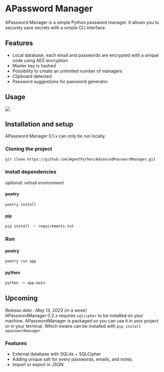 # APassword Manager

APassword Manager is a simple Python password manager. It allows you to securely save secrets with a simple CLI interface.

## Features
- Local database, each email and passwords are encrypted with a unique code using AES encryption
- Master key is hashed
- Possibility to create an unlimited number of managers
- Clipboard detected
- Password suggestions for password generator

## Usage
![](./assets/How-To-Use.svg)

## Installation and setup
APassword Manager 0.1.x can only be run locally.

### Cloning the project
``` bash
git clone https://github.com/AgentPython/AdvancedPasswordManager.git
```

### Install dependencies
*optional: virtual environment*

#### poetry

```bash
poetry install
```

#### pip
```bash
pip install -r requirements.txt
```

### Run
#### poetry
``` bash
poetry run app
```

#### python
``` bash
python -m app.main
```

## Upcoming
*Release date : May 13, 2023 (in a week)*
<br>
APasswordManager 0.2.x requires `sqlcipher` to be installed on your machine.
APasswordManager is packaged so you can use it in your project or in your terminal.
Which means can be installed with `pip install apasswordmanager`

### Features
- External database with SQLite + SQLCipher
- Adding unique salt for every passwords, emails, and notes.
- Import or export in JSON
